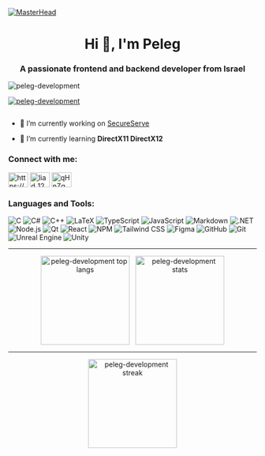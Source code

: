 [![MasterHead](https://developers.giphy.com/branch/master/static/api-512d36c09662682717108a38bbb5c57d.gif)](https://google.com/)
<h1 align="center">Hi 👋, I'm Peleg</h1>
<h3 align="center">A passionate frontend and backend developer from Israel</h3>

<p align="left"> <img src="https://komarev.com/ghpvc/?username=peleg-development&label=Profile%20views&color=0e75b6&style=flat" alt="peleg-development" /> </p>

<p align="left">
  <a href="https://github.com/ryo-ma/github-profile-trophy">
    <img src="https://github-profile-trophy.vercel.app/?username=peleg-development&theme=onestar&title=-Reviews" alt="peleg-development" />
  </a>
</p>

<p align="left"> <a href="https://twitter.com/" target="blank"><img src="https://img.shields.io/twitter/follow/?logo=twitter&style=for-the-badge" alt="" /></a> </p>

- 🔭 I’m currently working on [SecureServe](https://github.com/peleg-development/SecureServe-AC)

- 🌱 I’m currently learning **DirectX11 DirectX12**

<h3 align="left">Connect with me:</h3>
<p align="left">
<a href="https://www.youtube.com/c/https://www.youtube.com/" target="blank"><img align="center" src="https://raw.githubusercontent.com/rahuldkjain/github-profile-readme-generator/master/src/images/icons/Social/youtube.svg" alt="https://www.youtube.com/" height="30" width="40" /></a>
<a href="https://www.leetcode.com/liad_123" target="blank"><img align="center" src="https://raw.githubusercontent.com/rahuldkjain/github-profile-readme-generator/master/src/images/icons/Social/leet-code.svg" alt="liad_123" height="30" width="40" /></a>
<a href="https://discord.gg/qHnZqNbWkx" target="blank"><img align="center" src="https://raw.githubusercontent.com/rahuldkjain/github-profile-readme-generator/master/src/images/icons/Social/discord.svg" alt="qHnZqNbWkx" height="30" width="40" /></a>
</p>

<h3 align="left">Languages and Tools:</h3>
<p align="left">


  <img alt="C" src="https://img.shields.io/badge/C-00599C.svg?style=for-the-badge&logo=c&logoColor=white" />
  <img alt="C#" src="https://img.shields.io/badge/C%23-239120.svg?style=for-the-badge&logo=csharp&logoColor=white" />
  <img alt="C++" src="https://img.shields.io/badge/C%2B%2B-00599C.svg?style=for-the-badge&logo=cplusplus&logoColor=white" />
  <img alt="LaTeX" src="https://img.shields.io/badge/LaTeX-008080.svg?style=for-the-badge&logo=latex&logoColor=white" />
  <img alt="TypeScript" src="https://img.shields.io/badge/TypeScript-007ACC.svg?style=for-the-badge&logo=typescript&logoColor=white" />
  <img alt="JavaScript" src="https://img.shields.io/badge/JavaScript-323330.svg?style=for-the-badge&logo=javascript&logoColor=F7DF1E" />
  <img alt="Markdown" src="https://img.shields.io/badge/Markdown-000000.svg?style=for-the-badge&logo=markdown&logoColor=white" />
  <img alt=".NET" src="https://img.shields.io/badge/.NET-5C2D91.svg?style=for-the-badge&logo=dotnet&logoColor=white" />
  <img alt="Node.js" src="https://img.shields.io/badge/Node.js-6DA55F.svg?style=for-the-badge&logo=nodedotjs&logoColor=white" />
  <img alt="Qt" src="https://img.shields.io/badge/Qt-217346.svg?style=for-the-badge&logo=qt&logoColor=white" />
  <img alt="React" src="https://img.shields.io/badge/React-20232a.svg?style=for-the-badge&logo=react&logoColor=61DAFB" />
  <img alt="NPM" src="https://img.shields.io/badge/NPM-CB3837.svg?style=for-the-badge&logo=npm&logoColor=white" />
  <img alt="Tailwind CSS" src="https://img.shields.io/badge/Tailwind_CSS-38B2AC.svg?style=for-the-badge&logo=tailwindcss&logoColor=white" />
  <img alt="Figma" src="https://img.shields.io/badge/Figma-F24E1E.svg?style=for-the-badge&logo=figma&logoColor=white" />
  <img alt="GitHub" src="https://img.shields.io/badge/GitHub-121011.svg?style=for-the-badge&logo=github&logoColor=white" />
  <img alt="Git" src="https://img.shields.io/badge/Git-F05033.svg?style=for-the-badge&logo=git&logoColor=white" />
  <img alt="Unreal Engine" src="https://img.shields.io/badge/Unreal_Engine-313131.svg?style=for-the-badge&logo=unrealengine&logoColor=white" />
  <img alt="Unity" src="https://img.shields.io/badge/Unity-000000.svg?style=for-the-badge&logo=unity&logoColor=white" />
</p>


<hr/>

<div align="center" style="display:flex; gap:12px; flex-wrap:wrap; justify-content:center;">
  <img src="https://github-readme-stats.vercel.app/api/top-langs?username=peleg-development&show_icons=true&locale=en&layout=compact&theme=github_dark" alt="peleg-development top langs" height="180" />
  <img src="https://github-readme-stats.vercel.app/api?username=peleg-development&show_icons=true&locale=en&theme=github_dark" alt="peleg-development stats" height="180" />
</div>

<hr/>

<div align="center">
  <img src="https://github-readme-streak-stats.herokuapp.com/?user=peleg-development&theme=github_dark" alt="peleg-development streak" height="180" />
</div>








